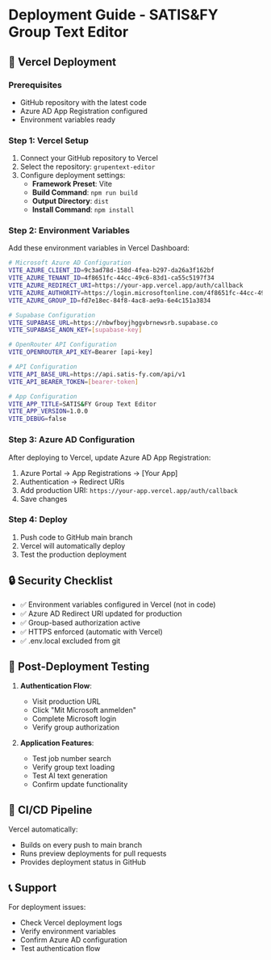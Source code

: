 # Deployment Guide - SATIS&FY Group Text Editor

## 🚀 Vercel Deployment

### Prerequisites
- GitHub repository with the latest code
- Azure AD App Registration configured
- Environment variables ready

### Step 1: Vercel Setup
1. Connect your GitHub repository to Vercel
2. Select the repository: `grupentext-editor`
3. Configure deployment settings:
   - **Framework Preset**: Vite
   - **Build Command**: `npm run build`
   - **Output Directory**: `dist`
   - **Install Command**: `npm install`

### Step 2: Environment Variables
Add these environment variables in Vercel Dashboard:

```bash
# Microsoft Azure AD Configuration
VITE_AZURE_CLIENT_ID=9c3ad78d-158d-4fea-b297-da26a3f162bf
VITE_AZURE_TENANT_ID=4f8651fc-44cc-49c6-83d1-ca55c5197f34
VITE_AZURE_REDIRECT_URI=https://your-app.vercel.app/auth/callback
VITE_AZURE_AUTHORITY=https://login.microsoftonline.com/4f8651fc-44cc-49c6-83d1-ca55c5197f34
VITE_AZURE_GROUP_ID=fd7e18ec-84f8-4ac8-ae9a-6e4c151a3834

# Supabase Configuration
VITE_SUPABASE_URL=https://nbwfboyjhggvbrnewsrb.supabase.co
VITE_SUPABASE_ANON_KEY=[supabase-key]

# OpenRouter API Configuration  
VITE_OPENROUTER_API_KEY=Bearer [api-key]

# API Configuration
VITE_API_BASE_URL=https://api.satis-fy.com/api/v1
VITE_API_BEARER_TOKEN=[bearer-token]

# App Configuration
VITE_APP_TITLE=SATIS&FY Group Text Editor
VITE_APP_VERSION=1.0.0
VITE_DEBUG=false
```

### Step 3: Azure AD Configuration
After deploying to Vercel, update Azure AD App Registration:

1. Azure Portal → App Registrations → [Your App]
2. Authentication → Redirect URIs
3. Add production URI: `https://your-app.vercel.app/auth/callback`
4. Save changes

### Step 4: Deploy
1. Push code to GitHub main branch
2. Vercel will automatically deploy
3. Test the production deployment

## 🔒 Security Checklist

- ✅ Environment variables configured in Vercel (not in code)
- ✅ Azure AD Redirect URI updated for production
- ✅ Group-based authorization active
- ✅ HTTPS enforced (automatic with Vercel)
- ✅ .env.local excluded from git

## 🧪 Post-Deployment Testing

1. **Authentication Flow**:
   - Visit production URL
   - Click "Mit Microsoft anmelden"
   - Complete Microsoft login
   - Verify group authorization

2. **Application Features**:
   - Test job number search
   - Verify group text loading
   - Test AI text generation
   - Confirm update functionality

## 🔄 CI/CD Pipeline

Vercel automatically:
- Builds on every push to main branch
- Runs preview deployments for pull requests
- Provides deployment status in GitHub

## 📞 Support

For deployment issues:
- Check Vercel deployment logs
- Verify environment variables
- Confirm Azure AD configuration
- Test authentication flow